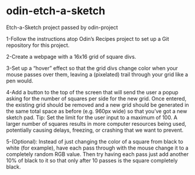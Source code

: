 # odin-etch-a-sketch
Etch-a-Sketch project passed by odin-project

1-Follow the instructions atop Odin’s Recipes project to set up a Git repository for this project.

2-Create a webpage with a 16x16 grid of square divs. 

3-Set up a “hover” effect so that the grid divs change color when your mouse passes over them, leaving a (pixelated) trail through your grid like a pen would. 

4-Add a button to the top of the screen that will send the user a popup asking for the number of squares per side for the new grid. Once entered, the existing grid should be removed and a new grid should be generated in the same total space as before (e.g. 960px wide) so that you’ve got a new sketch pad. Tip: Set the limit for the user input to a maximum of 100. A larger number of squares results in more computer resources being used, potentially causing delays, freezing, or crashing that we want to prevent. 

5-(Optional): Instead of just changing the color of a square from black to white (for example), have each pass through with the mouse change it to a completely random RGB value. Then try having each pass just add another 10% of black to it so that only after 10 passes is the square completely black.